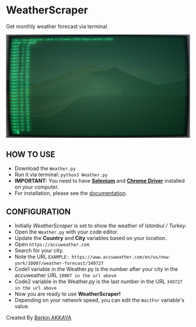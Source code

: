 # WeatherScraper
Get monthly weather forecast via terminal.

![Screenshot](https://raw.githubusercontent.com/BerkinAKKAYA/WeatherScraper/master/Screenshot.png)

## HOW TO USE
* Download the `Weather.py`
* Run it via terminal: `python3 Weather.py`
* **IMPORTANT:** You need to have [**Selenium**][selenium] and [**Chrome Driver**][chrome] installed on your computer.
* For installation, please see the [documentation](https://selenium-python.readthedocs.io/installation.html).

## CONFIGURATION
* Initially *WeatherScraper* is set to show the weather of *Istanbul / Turkey*.
* Open the `Weather.py` with your code editor.
* Update the **Country** and **City** variables based on your location.
* Open `https://accuweather.com`
* Search for your city.
* Note the URL `EXAMPLE: https://www.accuweather.com/en/us/new-york/10007/weather-forecast/349727`
* Code1 variable in the Weather.py is the number after your city in the accuweather URL `10007 in the url above`
* Code2 variable in the Weather.py is the last number in the URL `349727 in the url above`
* Now you are ready to use **WeatherScraper!**
* Depending on your network speed, you can edit the `WaitFor` variable's value.

Created By [Berkin AKKAYA](https://berkinakkaya.github.io)


[selenium]: https://raw.githubusercontent.com/BerkinAKKAYA/Pomolog/master/Screenshots/SS1.jpg "Image 1"
[chrome]: https://raw.githubusercontent.com/BerkinAKKAYA/Pomolog/master/Screenshots/SS2.jpg "Image 2"
